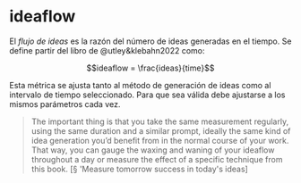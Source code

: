 # ideaflow
El *flujo de ideas* es la razón del número de ideas generadas en el tiempo. Se define  partir del libro de @utley&klebahn2022 como:

$$ideaflow = \frac{ideas}{time}$$

Esta métrica se ajusta tanto al método de generación de ideas como al intervalo de tiempo seleccionado. Para que sea válida debe ajustarse a los mismos parámetros cada vez.

>The important thing is that you take the same measurement regularly, using the same duration and a similar prompt, ideally the same kind of idea generation you’d benefit from in the normal course of your work. That way, you can gauge the waxing and waning of your ideaflow throughout a day or measure the effect of a specific technique from this book. [§ 'Measure tomorrow success in today's ideas]
